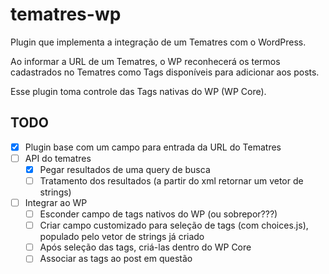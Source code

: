 # tematres-wp

Plugin que implementa a integração de um Tematres com o WordPress.

Ao informar a URL de um Tematres, o WP reconhecerá os termos cadastrados no Tematres como Tags disponíveis para adicionar aos posts.

Esse plugin toma controle das Tags nativas do WP (WP Core).

## TODO
- [x] Plugin base com um campo para entrada da URL do Tematres
- [ ] API do tematres
    - [x] Pegar resultados de uma query de busca
    - [ ] Tratamento dos resultados (a partir do xml retornar um vetor de strings)
- [ ] Integrar ao WP
    - [ ] Esconder campo de tags nativos do WP (ou sobrepor???)
    - [ ] Criar campo customizado para seleção de tags (com choices.js), populado pelo vetor de strings já criado
    - [ ] Após seleção das tags, criá-las dentro do WP Core
    - [ ] Associar as tags ao post em questão
